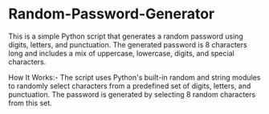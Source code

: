 # Random-Password-Generator
This is a simple Python script that generates a random password using digits, letters, and punctuation. The generated password is 8 characters long and includes a mix of uppercase, lowercase, digits, and special characters.


How It Works:-
The script uses Python's built-in random and string modules to randomly select characters from a predefined set of digits, letters, and punctuation. The password is generated by selecting 8 random characters from this set.
